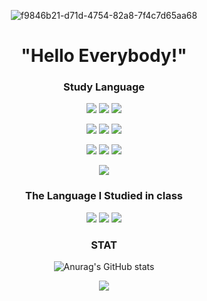 <div align=center>

![f9846b21-d71d-4754-82a8-7f4c7d65aa68](https://user-images.githubusercontent.com/114336975/193256718-12a2de22-547a-45d2-9c78-36fb0b256300.png)

<h1> "Hello Everybody!" </h1>


<!--
**Dev-SSW/Dev-SSW** is a ✨ _special_ ✨ repository because its `README.md` (this file) appears on your GitHub profile.

Here are some ideas to get you started:

- 🔭 I’m currently working on ...
- 🌱 I’m currently learning ...
- 👯 I’m looking to collaborate on ...
- 🤔 I’m looking for help with ...
- 💬 Ask me about ...
- 📫 How to reach me: ...
- 😄 Pronouns: ...
- ⚡ Fun fact: ...
-->

  
  
<h3>Study Language</h3>

<img src="https://img.shields.io/badge/HTML5-E34F26?style=flat-square&logo=HTML5&logoColor=white"/> <img src="https://img.shields.io/badge/CSS-1572B6?style=flat-square&logo=CSS3&logoColor=white"/> <img src="https://img.shields.io/badge/Java Script-F7DF1E?style=flat-square&logo=JavaScript&logoColor=white"/>

<img src="https://img.shields.io/badge/Unity-FFFFFF?style=flat-square&logo=Unity&logoColor=black"/> <img src="https://img.shields.io/badge/Python-3776AB?style=flat-square&logo=Python&logoColor=white"/> <img src="https://img.shields.io/badge/Linux-FCC624?style=flat-square&logo=Linux&logoColor=white"/> 

<img src="https://img.shields.io/badge/Java-2C2255?style=flat-square&logo=Eclipse IDE&logoColor=white"/> <img src="https://img.shields.io/badge/MFC-5C2D91?style=flat-square&logo=Visual Studio&logoColor=white"/> <img src="https://img.shields.io/badge/Ubuntu-E95420?style=flat-square&logo=Ubuntu&logoColor=white"/>

<img src="https://img.shields.io/badge/-C%23-blueviolet?style=flat-square&logo=C#&logoColor=white"/>


<h3>The Language I Studied in class</h3>

<img src="https://img.shields.io/badge/C-A8B9CC?style=flat-square&logo=C&logoColor=black"/> <img src="https://img.shields.io/badge/C++-00599C?style=flat-square&logo=c%2B%2B&logoColor=white"/></a> <img src="https://img.shields.io/badge/Python-3776AB?style=flat-square&logo=Python&logoColor=white"/>
### STAT
![Anurag's GitHub stats](https://github-readme-stats.vercel.app/api?username=Dev-SSW&show_icons=true&theme=radical)


<img src="https://ghchart.rshah.org/6600FF/Dev-SSW" />

</div>

